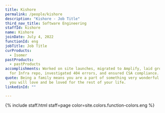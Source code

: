 ```yaml
---
title: Kishore
permalink: /people/kishore
description: "Kishore - Job Title"
third_nav_title: Software Engineering
staffId: kishore
name: Kishore
joinDate: July 4, 2022
functionId: eng
jobTitle: Job Title
curProducts:
  - Isomer
pastProducts:
  - pastProducts
accomplishments: Worked on site launches, migrated to Amplify, laid groundwork
  for Infra repo, investigated 404 errors, and ensured CSA compliance.
quote: Being a family means you are a part of something very wonderful. It means
  you will love and be loved for the rest of your life.
linkedinId: ""

---
```


{% include staff.html staff=page color=site.colors.function-colors.eng %}
